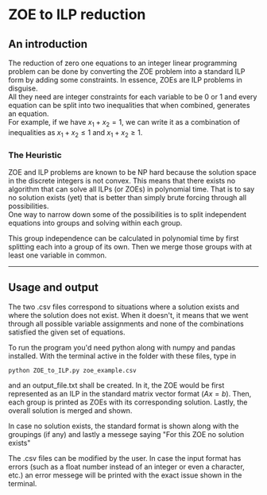 # ZOE to ILP reduction

## An introduction
The reduction of zero one equations to an integer linear programming problem can be done by converting the ZOE problem into a standard ILP form by adding some constraints.
In essence, ZOEs are ILP problems in disguise. \
All they need are integer constraints for each variable to be 0 or 1 and every equation can be split into two inequalities that when combined, generates an equation. \
For example, if we have $x_1 + x_2 = 1$, we can write it as a combination of inequalities as $x_1 + x_2 \le 1$ and $x_1 + x_2 \ge 1$.

### The Heuristic

ZOE and ILP problems are known to be NP hard because the solution space in the discrete integers is not convex. This means that there exists no algorithm that can solve all ILPs (or ZOEs) in polynomial time. That is to say no solution exists (yet) that is  better than simply brute forcing through all possibilities. \
One way to narrow down some of the possibilities is to split independent equations into groups and solving within each group.

This group independence can be calculated in polynomial time by first splitting each into a group of its own. Then we merge those groups with at least one variable in common.

-----

## Usage and output

The two .csv files correspond to situations where a solution exists and where the solution does not exist. When it doesn't, it means that we went through all possible variable assignments and none of the combinations satisfied the given set of equations.

To run the program you'd need python along with numpy and pandas installed. With the terminal active in the folder with these files, type in 
```console
python ZOE_to_ILP.py zoe_example.csv
```
and an output_file.txt shall be created. In it, the ZOE would be first represented as an ILP in the standard matrix vector format ($Ax=b$). Then, each group is printed as ZOEs with its corresponding solution. Lastly, the overall solution is merged and shown.

In case no solution exists, the standard format is shown along with the groupings (if any) and lastly a messege saying "For this ZOE no solution exists"

The .csv files can be modified by the user. In case the input format has errors (such as a float number instead of an integer or even a character, etc.) an error messege will be printed with the exact issue shown in the terminal.
